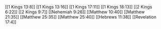 [[1 Kings 13:8]]
[[1 Kings 13:16]]
[[1 Kings 17:11]]
[[1 Kings 18:13]]
[[2 Kings 6:22]]
[[2 Kings 9:7]]
[[Nehemiah 9:26]]
[[Matthew 10:40]]
[[Matthew 21:35]]
[[Matthew 25:35]]
[[Matthew 25:40]]
[[Hebrews 11:38]]
[[Revelation 17:4]]
